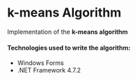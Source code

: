 # **k-means Algorithm**

Implementation of the **k-means algorithm**

#### Technologies used to write the algorithm: 
 * Windows Forms
 * .NET Framework 4.7.2 
